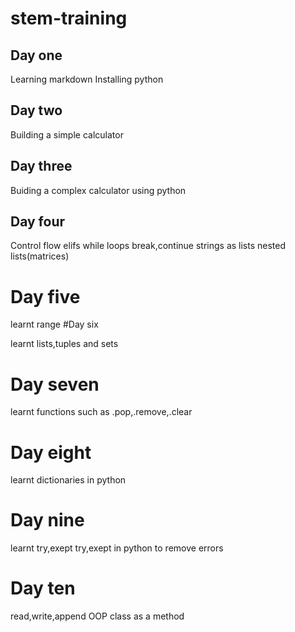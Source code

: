 # stem-training
## Day one

Learning markdown
Installing python

## Day two


Building a simple calculator


## Day three


Buiding a complex calculator using python

## Day four

Control flow
elifs
while loops
break,continue
strings as lists
nested lists(matrices)
# Day five

learnt range
 #Day six
 
 learnt lists,tuples and sets
 
 # Day seven
 
 learnt functions such as .pop,.remove,.clear
 
 # Day eight
 
 learnt dictionaries in python
 
 # Day nine
 
 learnt try,exept
    try,exept in python to remove errors
    
 # Day ten
 read,write,append
 OOP
 class as a method
 
 
 
